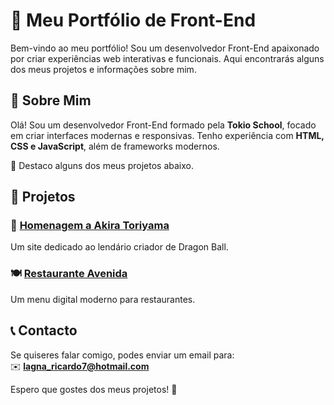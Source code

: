 # 🚀 Meu Portfólio de Front-End  

Bem-vindo ao meu portfólio! Sou um desenvolvedor Front-End apaixonado por criar experiências web interativas e funcionais. Aqui encontrarás alguns dos meus projetos e informações sobre mim.

## 📝 Sobre Mim  
Olá! Sou um desenvolvedor Front-End formado pela **Tokio School**, focado em criar interfaces modernas e responsivas. Tenho experiência com **HTML, CSS e JavaScript**, além de frameworks modernos.  

📌 Destaco alguns dos meus projetos abaixo.  

## 📂 Projetos  

### 🎨 [Homenagem a Akira Toriyama](https://ricardolagna.github.io/portfolio/akira/index.html)  
Um site dedicado ao lendário criador de Dragon Ball.  

### 🍽️ [Restaurante Avenida](https://ricardolagna.github.io/portfolio/restaurante/index.html)  
Um menu digital moderno para restaurantes.  

## 📞 Contacto  
Se quiseres falar comigo, podes enviar um email para:  
✉️ **lagna_ricardo7@hotmail.com**  

Espero que gostes dos meus projetos! 🚀  
